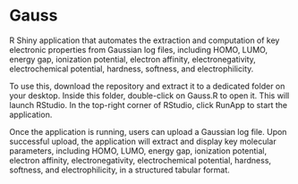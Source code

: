 # Gauss
R Shiny application that automates the extraction and computation of key electronic properties from Gaussian log files, including HOMO, LUMO, energy gap, ionization potential, electron affinity, electronegativity, electrochemical potential, hardness, softness, and electrophilicity. 

To use this, download the repository and extract it to a dedicated folder on your desktop. Inside this folder, double-click on Gauss.R to open it. This will launch RStudio. In the top-right corner of RStudio, click RunApp to start the application.

Once the application is running, users can upload a Gaussian log file. Upon successful upload, the application will extract and display key molecular parameters, including HOMO, LUMO, energy gap, ionization potential, electron affinity, electronegativity, electrochemical potential, hardness, softness, and electrophilicity, in a structured tabular format.
